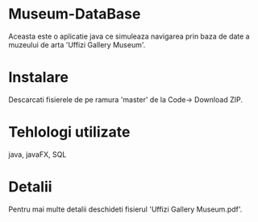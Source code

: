 # Museum-DataBase
Aceasta este o aplicatie java ce simuleaza navigarea prin baza de date a muzeului de arta 'Uffizi Gallery Museum'. 

# Instalare
Descarcati fisierele de pe ramura 'master' de la Code-> Download ZIP. 

# Tehlologi utilizate
java, javaFX, SQL

# Detalii
Pentru mai multe detalii deschideti fisierul 'Uffizi Gallery Museum.pdf'. 
